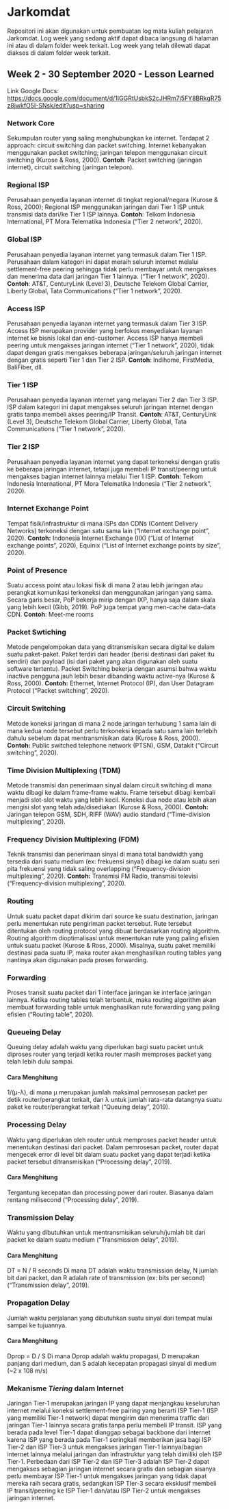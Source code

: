 # Jarkomdat

Repositori ini akan digunakan untuk pembuatan log mata kuliah pelajaran Jarkomdat. Log week yang sedang aktif dapat dibaca langsung di halaman ini atau di dalam folder week terkait. Log week yang telah dilewati dapat diakses di dalam folder week terkait.

## Week 2 - 30 September 2020 - Lesson Learned

Link Google Docs: https://docs.google.com/document/d/1IGGRtUsbkS2cJHRm7j5FY8BRkgR75z8jwkfO5I-SNsk/edit?usp=sharing

### Network Core

Sekumpulan router yang saling menghubungkan ke internet. Terdapat 2 approach: circuit switching dan packet switching. Internet kebanyakan menggunakan packet switching; jaringan telepon menggunakan circuit switching (Kurose & Ross, 2000). **Contoh**: Packet switching (jaringan internet), circuit switching (jaringan telepon).

### Regional ISP

Perusahaan penyedia layanan internet di tingkat regional/negara (Kurose & Ross, 2000); Regional ISP menggunakan jaringan dari Tier 1 ISP untuk transmisi data dari/ke Tier 1 ISP lainnya.  **Contoh**: Telkom Indonesia International, PT Mora Telematika Indonesia (“Tier 2 network”, 2020).

### Global ISP

Perusahaan penyedia layanan internet yang termasuk dalam Tier 1 ISP. Perusahaan dalam kategori ini dapat meraih seluruh internet melalui settlement-free peering sehingga tidak perlu membayar untuk mengakses dan menerima data dari jaringan Tier 1 lainnya. (“Tier 1 network”, 2020). **Contoh**: AT&T, CenturyLink (Level 3), Deutsche Telekom Global Carrier, Liberty Global, Tata Communications (“Tier 1 network”, 2020).

### Access ISP

Perusahaan penyedia layanan internet yang termasuk dalam Tier 3 ISP. Access ISP merupakan provider yang berfokus menyediakan layanan internet ke bisnis lokal dan end-customer. Access ISP hanya membeli peering untuk mengakses jaringan internet (“Tier 1 network”, 2020), tidak dapat dengan gratis mengakses beberapa jaringan/seluruh jaringan internet dengan gratis seperti Tier 1 dan Tier 2 ISP. **Contoh**: Indihome, FirstMedia, BaliFiber, dll.

### Tier 1 ISP

Perusahaan penyedia layanan internet yang melayani Tier 2 dan Tier 3 ISP. ISP dalam kategori ini dapat mengakses seluruh jaringan internet dengan gratis tanpa membeli akses peering/IP Transit. **Contoh**: AT&T, CenturyLink (Level 3), Deutsche Telekom Global Carrier, Liberty Global, Tata Communications (“Tier 1 network”, 2020).

### Tier 2 ISP

Perusahaan penyedia layanan internet yang dapat terkoneksi dengan gratis ke beberapa jaringan internet, tetapi juga membeli IP transit/peering untuk mengakses bagian internet lainnya melalui Tier 1 ISP. **Contoh**: Telkom Indonesia International, PT Mora Telematika Indonesia (“Tier 2 network”, 2020).

### Internet Exchange Point

Tempat fisik/infrastruktur di mana ISPs dan CDNs (Content Delivery Networks) terkoneksi dengan satu sama lain (“Internet exchange point”, 2020). **Contoh:** Indonesia Internet Exchange (IIX) (“List of Internet exchange points”, 2020), Equinix (“List of Internet exchange points by size”, 2020).

### Point of Presence

Suatu access point atau lokasi fisik di mana 2 atau lebih jaringan atau perangkat komunikasi terkoneksi dan menggunakan jaringan yang sama. Secara garis besar, PoP bekerja mirip dengan IXP, hanya saja dalam skala yang lebih kecil (Gibb, 2019). PoP juga tempat yang men-cache data-data CDN. **Contoh**: Meet-me rooms

### Packet Swtiching

Metode pengelompokan data yang ditransmisikan secara digital ke dalam suatu paket-paket. Paket terdiri dari header (berisi destinasi dari paket itu sendiri) dan payload (isi dari paket yang akan digunakan oleh suatu software tertentu). Packet Switching bekerja dengan asumsi bahwa waktu inactive pengguna jauh lebih besar dibanding waktu active-nya (Kurose & Ross, 2000). **Contoh:** Ethernet, Internet Protocol (IP), dan User Datagram Protocol (“Packet switching”, 2020).

### Circuit Switching

Metode koneksi jaringan di mana 2 node jaringan terhubung 1 sama lain di mana kedua node tersebut perlu terkoneksi kepada satu sama lain terlebih dahulu sebelum dapat mentransmisikan data (Kurose & Ross, 2000). **Contoh:** Public switched telephone network (PTSN), GSM, Datakit (“Circuit switching”, 2020).

### Time Division Multiplexing (TDM)

Metode transmisi dan penerimaan sinyal dalam circuit switching di mana waktu dibagi ke dalam frame-frame waktu. Frame tersebut dibagi kembali menjadi slot-slot waktu yang lebih kecil. Koneksi dua node atau lebih akan mengisi slot yang telah ada/disediakan (Kurose & Ross, 2000). **Contoh:** Jaringan telepon GSM, SDH, RIFF (WAV) audio standard (“Time-division multiplexing”, 2020).

### Frequency Division Multiplexing (FDM)

Teknik transmisi dan penerimaan sinyal di mana total bandwidth yang tersedia dari suatu medium (ex: frekuensi sinyal) dibagi ke dalam suatu seri pita frekuensi yang tidak saling overlapping (“Frequency-division multiplexing”, 2020). **Contoh:** Transmisi FM Radio, transmisi televisi (“Frequency-division multiplexing”, 2020).

### Routing

Untuk suatu packet dapat dikirim dari source ke suatu destination, jaringan perlu menentukan rute pengiriman packet tersebut. Rute tersebut ditentukan oleh routing protocol yang dibuat berdasarkan routing algorithm. Routing algorithm dioptimalisasi untuk menentukan rute yang paling efisien untuk suatu packet (Kurose & Ross, 2000). Misalnya, suatu paket memiliki destinasi pada suatu IP, maka router akan menghasilkan routing tables yang nantinya akan digunakan pada proses forwarding.

### Forwarding

Proses transit suatu packet dari 1 interface jaringan ke interface jaringan lainnya. Ketika routing tables telah terbentuk, maka routing algorithm akan membuat forwarding table untuk menghasilkan rute forwarding yang paling efisien (“Routing table”, 2020).

### Queueing Delay

Queuing delay adalah waktu yang diperlukan bagi suatu packet untuk diproses router yang terjadi ketika router masih memproses packet yang telah lebih dulu sampai.

#### Cara Menghitung

1/(μ-λ), di mana μ merupakan jumlah maksimal pemrosesan packet per detik router/perangkat terkait, dan λ untuk jumlah rata-rata datangnya suatu paket ke router/perangkat terkait (“Queuing delay”, 2019).

### Processing Delay

Waktu yang diperlukan oleh router untuk memproses packet header untuk menentukan destinasi dari packet. Dalam pemrosesan packet, router dapat mengecek error di level bit dalam suatu packet yang dapat terjadi ketika packet tersebut ditransmisikan (“Processing delay”, 2019).

#### Cara Menghitung

Tergantung kecepatan dan processing power dari router. Biasanya dalam rentang milisecond (“Processing delay”, 2019).

### Transmission Delay

Waktu yang dibutuhkan untuk mentransmisikan seluruh/jumlah bit dari packet ke dalam suatu medium (“Transmission delay”, 2019).

#### Cara Menghitung

DT = N / R seconds
Di mana DT adalah waktu transmission delay, N jumlah bit dari packet, dan R adalah rate of transmission (ex: bits per second) (“Transmission delay”, 2019).

### Propagation Delay

Jumlah waktu perjalanan yang dibutuhkan suatu sinyal dari tempat mulai sampai ke tujuannya.

#### Cara Menghitung

Dprop = D / S
Di mana Dprop adalah waktu propagasi, D merupakan panjang dari medium, dan S adalah kecepatan propagasi sinyal di medium (~2 x 108 m/s)

### Mekanisme *Tiering* dalam Internet

Jaringan Tier-1 merupakan jaringan IP yang dapat menjangkau keseluruhan internet melalui koneksi settlement-free pairing yang berarti ISP Tier-1 (ISP yang memiliki Tier-1 network) dapat mengirim dan menerima traffic dari jaringan Tier-1 lainnya secara gratis tanpa perlu membeli IP transit. ISP yang berada pada level Tier-1 dapat dianggap sebagai backbone dari internet karena ISP yang berada pada Tier-1 seringkali memberikan jasa bagi ISP Tier-2 dan ISP Tier-3 untuk mengakses jaringan Tier-1 lainnya/bagian internet lainnya melalui jaringan dan infrastruktur yang telah dimiliki oleh ISP Tier-1. Perbedaan dari ISP Tier-2 dan ISP Tier-3 adalah ISP Tier-2 dapat mengakses sebagian jaringan internet secara gratis dan sebagian sisanya perlu membayar ISP Tier-1 untuk mengakses jaringan yang tidak dapat mereka raih secara gratis, sedangkan ISP TIer-3 secara eksklusif membeli IP transit/peering ke ISP Tier-1 dan/atau ISP Tier-2 untuk mengakses jaringan internet.